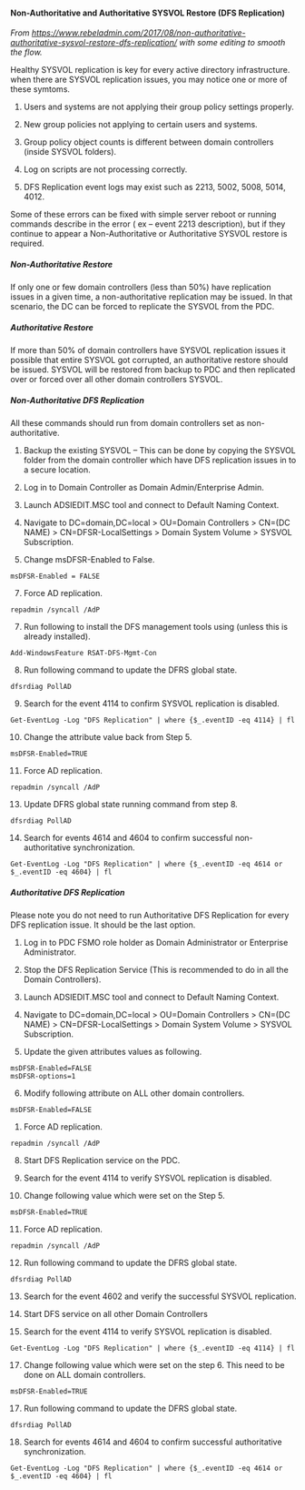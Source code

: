 #### Non-Authoritative and Authoritative SYSVOL Restore (DFS Replication)
*From https://www.rebeladmin.com/2017/08/non-authoritative-authoritative-sysvol-restore-dfs-replication/ with some editing to smooth the flow.*

Healthy SYSVOL replication is key for every active directory infrastructure. when there are SYSVOL replication issues, you may notice one or more of these symtoms.

1. Users and systems are not applying their group policy settings properly. 

2. New group policies not applying to certain users and systems. 

3. Group policy object counts is different between domain controllers (inside SYSVOL folders).

4. Log on scripts are not processing correctly.

5. DFS Replication event logs may exist such as 2213, 5002, 5008, 5014, 4012.

Some of these errors can be fixed with simple server reboot or running commands describe in the error ( ex – event 2213 description), but if they continue to appear a Non-Authoritative or Authoritative SYSVOL restore is required.

##### Non-Authoritative Restore 

If only one or few domain controllers (less than 50%) have replication issues in a given time, a non-authoritative replication may be issued. In that scenario, the DC can be forced to replicate the SYSVOL from the PDC. 

##### Authoritative Restore

If more than 50% of domain controllers have SYSVOL replication issues it possible that entire SYSVOL got corrupted, an authoritative restore should be issued. SYSVOL will be restored from backup to PDC and then replicated over or forced over all other domain controllers SYSVOL.

##### Non-Authoritative DFS Replication 

All these commands should run from domain controllers set as non-authoritative.

1) Backup the existing SYSVOL – This can be done by copying the SYSVOL folder from the domain controller which have DFS replication issues in to a secure location.

2) Log in to Domain Controller as Domain Admin/Enterprise Admin.

3) Launch ADSIEDIT.MSC tool and connect to Default Naming Context.

4) Navigate to DC=domain,DC=local > OU=Domain Controllers > CN=(DC NAME) > CN=DFSR-LocalSettings > Domain System Volume > SYSVOL Subscription.

5) Change msDFSR-Enabled to False.
 
```msDFSR-Enabled = FALSE```

7) Force AD replication.

```repadmin /syncall /AdP```

7) Run following to install the DFS management tools using (unless this is already installed).

```Add-WindowsFeature RSAT-DFS-Mgmt-Con```

8) Run following command to update the DFRS global state.

```dfsrdiag PollAD```

9) Search for the event 4114 to confirm SYSVOL replication is disabled. 

```Get-EventLog -Log "DFS Replication" | where {$_.eventID -eq 4114} | fl```

10) Change the attribute value back from Step 5.

```msDFSR-Enabled=TRUE```

11) Force AD replication.

```repadmin /syncall /AdP```

13) Update DFRS global state running command from step 8.

```dfsrdiag PollAD```

14) Search for events 4614 and 4604 to confirm successful non-authoritative synchronization.

```Get-EventLog -Log "DFS Replication" | where {$_.eventID -eq 4614 or $_.eventID -eq 4604} | fl```

##### Authoritative DFS Replication

Please note you do not need to run Authoritative DFS Replication for every DFS replication issue. It should be the last option.

1) Log in to PDC FSMO role holder as Domain Administrator or Enterprise Administrator.

2) Stop the DFS Replication Service (This is recommended to do in all the Domain Controllers).

3) Launch ADSIEDIT.MSC tool and connect to Default Naming Context.

4) Navigate to DC=domain,DC=local > OU=Domain Controllers > CN=(DC NAME) > CN=DFSR-LocalSettings > Domain System Volume > SYSVOL Subscription.

5) Update the given attributes values as following.

```
msDFSR-Enabled=FALSE
msDFSR-options=1
```

6) Modify following attribute on ALL other domain controllers.

```msDFSR-Enabled=FALSE```

1) Force AD replication.

```repadmin /syncall /AdP```

8) Start DFS Replication service on the PDC.

9) Search for the event 4114 to verify SYSVOL replication is disabled.

10) Change following value which were set on the Step 5.

```msDFSR-Enabled=TRUE```

11) Force AD replication.

```repadmin /syncall /AdP```

12) Run following command to update the DFRS global state.

```dfsrdiag PollAD```

13) Search for the event 4602 and verify the successful SYSVOL replication. 

14) Start DFS service on all other Domain Controllers

15)  Search for the event 4114 to verify SYSVOL replication is disabled.

```Get-EventLog -Log "DFS Replication" | where {$_.eventID -eq 4114} | fl```

17) Change following value which were set on the step 6. This need to be done on ALL domain controllers. 

```msDFSR-Enabled=TRUE```

17) Run following command to update the DFRS global state.

```dfsrdiag PollAD```

18) Search for events 4614 and 4604 to confirm successful authoritative synchronization.

```Get-EventLog -Log "DFS Replication" | where {$_.eventID -eq 4614 or $_.eventID -eq 4604} | fl```
